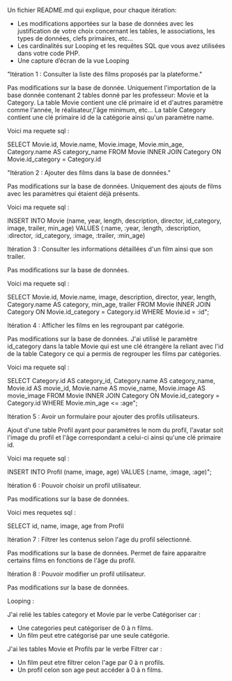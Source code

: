 Un fichier README.md qui explique, pour chaque itération:

- Les modifications apportées sur la base de données avec les justification de votre choix concernant les tables, le associations, les types de données, clefs primaires, etc...
- Les cardinalités sur Looping et les requêtes SQL que vous avez utilisées dans votre code PHP.
- Une capture d’écran de la vue Looping


"Itération 1 : Consulter la liste des films proposés par la plateforme."

Pas modifications sur la base de donnée. 
Uniquement l'importation de la base donnée contenant 2 tables donné par les professeur: Movie et la Category.
La table Movie contient une clé primaire id et d'autres paramètre comme l'année, le réalisateur,l'âge minimum, etc...
La table Category contient une clé primaire id de la catégorie ainsi qu'un paramètre name.

Voici ma requete sql : 

SELECT Movie.id, Movie.name, Movie.image, Movie.min_age, Category.name AS category_name 
            FROM Movie 
            INNER JOIN Category ON Movie.id_category = Category.id


"Itération 2 : Ajouter des films dans la base de données."

Pas modifications sur la base de données.
Uniquement des ajouts de films avec les paramètres qui étaient déjà présents.

Voici ma requete sql : 

INSERT INTO Movie (name, year, length, description, director, id_category, image, trailer, min_age) 
                VALUES (:name, :year, :length, :description, :director, :id_category, :image, :trailer, :min_age)

Itération 3 : Consulter les informations détaillées d'un film ainsi que son trailer.

Pas modifications sur la base de données.

Voici ma requete sql : 

SELECT Movie.id, Movie.name, image, description, director, year, length, Category.name AS category, min_age, trailer 
                FROM Movie 
                INNER JOIN Category ON Movie.id_category = Category.id 
                WHERE Movie.id = :id";

                
Itération 4 : Afficher les films en les regroupant par catégorie.

Pas modifications sur la base de données.
J'ai utilisé le paramètre id_category dans la table Movie qui est une clé étrangère la reliant avec l'id de la table Category ce qui a permis de regrouper les films par catégories.

Voici ma requete sql : 

SELECT
                 Category.id AS category_id, 
                 Category.name AS category_name, 
                 Movie.id AS movie_id,
                 Movie.name AS movie_name, 
                 Movie.image AS movie_image
                FROM Movie
             INNER JOIN Category ON Movie.id_category = Category.id
            WHERE Movie.min_age <= :age";

Itération 5 : Avoir un formulaire pour ajouter des profils utilisateurs.

Ajout d'une table Profil ayant pour paramètres le nom du profil, l'avatar soit l'image du profil et l'âge correspondant a celui-ci ainsi qu'une clé primaire id.


Voici ma requete sql : 

INSERT INTO Profil (name, image, age) 
                VALUES (:name, :image, :age)";

Itération 6 : Pouvoir choisir un profil utilisateur.

Pas modifications sur la base de données.

Voici mes requetes sql : 

SELECT id, name, image, age from Profil

Itération 7 : Filtrer les contenus selon l'age du profil sélectionné.

Pas modifications sur la base de données.
Permet de faire apparaitre certains films en fonctions de l'âge du profil.


Itération 8 : Pouvoir modifier un profil utilisateur.

Pas modifications sur la base de données.


Looping : 

J'ai relié les tables category et Movie par le verbe Catégoriser car : 
- Une categories peut catégoriser de 0 à n films.
- Un film peut etre catégorisé par une seule catégorie.

J'ai les tables Movie et Profils par le verbe Filtrer car  : 
- Un film peut etre filtrer celon l'age par 0 à n profils.
- Un profil celon son age peut accéder à 0 à n films.